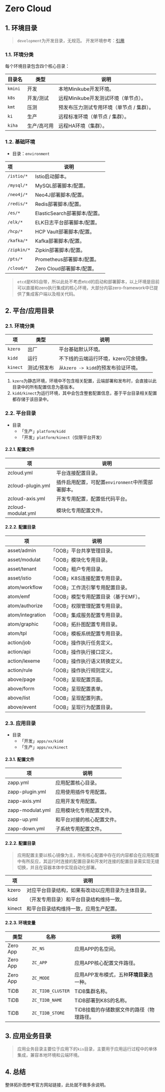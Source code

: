 # Zero Cloud

## 1. 环境目录

> `development`为开发目录，无规范。
> 开发环境参考：[引用](LINKS.md)

### 1.1. 环境分类

每个环境目录包含四个核心目录：

| 目录名     | 类型     | 说明              |
|---------|--------|-----------------|
| `kmini` | 开发     | 本地Minikube开发环境。 |
| `k8s`   | 开发/测试  |远程Minikube开发测试环境（单节点）。|
| `kmt`| 压测| 预发布压力测试专用环境（单节点 / 集群）。|
| `ki`    | 生产     |远程标准环境（单节点 / 集群）。|
| `kiha`  | 生产/高可用 |远程HA环境（集群）。|

### 1.2. 基础环境

* 目录：`environment`

| 项          | 说明                    |
|:-----------|-----------------------|
| `/istio/*` | Istio启动脚本。            |
| `/mysql/*` | MySQL部署脚本/配置。         |
| `/neo4j/*` | Neo4J部署脚本/配置。         |
| `/redis/*` | Redis部署脚本/配置。         |
|`/es/*`| ElasticSearch部署脚本/配置。 |
|`/elk/*`| ELK日志平台部署脚本/配置。|
|`/hcp/*`| HCP Vault部署脚本/配置。|
|`/kafka/*`| Kafka部署脚本/配置。|
|`/zipkin/*`| Zipkin部署脚本/配置。|
|`/pts/*`|Prometheus部署脚本/配置。|
|`/cloud/*`| Zero Cloud部署脚本/配置。|

> `etcd`是K8S自带，所以此处不考虑etcd的启动和部署脚本，以上环境是目前可以直接和zero执行集成的核心环境，大部分内容zero-framework中已提供了集成客户端以及相关代码。

## 2. 平台/应用目录

### 2.1. 环境分类

| 项        | 类型  | 说明                        |
|----------|-----|---------------------------|
| `kzero`  | 出厂  | 平台基础默认环境。                 |
| `kidd`   | 运行 | 不下线的云端运行环境，kzero冗余镜像。     |
| `kinect` | 测试/预发布 | 从`kzero -> kidd`的预发布验证环境。 |

1. `kzero`为静态环境，环境中不包含相关配置，云端部署和发布时，会直接以此目录中的所有配置信息为基版本。
2. `kidd/kinect`为运行环境，其中会包含整套配置信息，基于平台目录相关配置都存储于该目录中。

### 2.2. 平台目录

* 目录
    * 「生产」`platform/kidd`
    * 「开发」`platform/kinect`（仅限平台开发）

#### 2.2.1. 配置文件

|项|说明|
|---|---|
|zcloud.yml|平台连接配置目录。|
|zcloud-plugin.yml|插件启用配置，可配置`environment`中所需部署脚本。|
|zcloud-axis.yml|开发专用配置，配置低代码平台。|
|zcloud-modulat.yml|模块化专用配置文件。|

#### 2.2.2. 配置目录

|项|说明|
|---|---|
|asset/admin|「OOB」平台共享管理目录。|
|asset/modulat|「OOB」模块化专用目录。|
|asset/tenant|「OOB」租户专用目录。|
|asset/istio|「OOB」K8S连接配置专用目录。|
|atom/workflow|「OOB」工作流引擎专用配置目录。|
|atom/emf|「OOB」模型专用配置目录（基于EMF）。|
|atom/authorize|「OOB」权限管理配置专用目录。|
|atom/integration|「OOB」集成服务配置专用目录。|
|atom/graphic|「OOB」拓扑图配置专用目录。|
|atom/tpl|「OOB」模板系统配置专用目录。|
|action/job|「OOB」操作执行任务定义。|
|action/api|「OOB」操作执行接口定义。|
|action/lexeme|「OOB」操作执行语义转换定义。|
|action/rule|「OOB」操作执行规则定义。|
|above/page|「OOB」呈现配置页面。|
|above/form|「OOB」呈现配置表单。|
|above/list|「OOB」呈现配置列表。|
|above/event|「OOB」呈现行为配置目录。|

### 2.3. 应用目录

* 目录
    * 「开发」`apps/xx/kidd`
    * 「生产」`apps/xx/kinect`

#### 2.3.1. 配置文件

|项|说明|
|---|---|
|zapp.yml|应用配置核心目录。|
|zapp-plugin.yml|应用使用插件专用配置。|
|zapp-axis.yml|应用开发专用配置。|
|zapp-modulat.yml|应用模块化专用配置文件。|
|zapp-up.yml|和平台对接的核心配置文件。|
|zapp-down.yml|子系统专用配置文件。|

#### 2.2.2. 配置目录

> 应用配置主要以核心镜像为主，所有核心配置中存在的内容都会在应用配置中有所反应，其运行时连接的配置目录和开发时连接的配置目录需实现无缝切换，并且在容器本体中实现自动化部署。

| 项      |说明|
|--------|---|
| kzero  |对应平台目录结构，如果有改动以应用目录为主体目录。|
| kidd   |（开发专用目录）和平台目录结构维持一致。|
| kinect |和平台目录结构维持一致，应用生产配置。|

#### 2.2.3. 环境变量

| 类型       | 名称                | 说明                     |
|----------|-------------------|------------------------|
| Zero App | `ZC_NS`           | 应用APP的名空间。             |
| Zero App | `ZC_APP`          | 应用APP核心配置文件路径。         |
| Zero App | `ZC_MODE`         | 应用APP发布模式，五种**环境目录**选一种。       |
| TiDB     | `ZC_TIDB_CLUSTER` | TiDB集群名称。              |
| TiDB     | `ZC_TIDB_NAME`    | TiDB部署到K8S的名称。         |
| TiDB     | `ZC_TIDB_STORE`   | TiDB挂载的存储数据文件的路径（物理路径。 |

## 3. 应用业务目录

> 应用业务目录主要位于应用下的`kis`目录，主要用于应用运行过程中的单体集成，兼容本地环境和云端环境。

## 4. 总结

整体拓扑图参考官方网站链接，此处就不做多余说明。